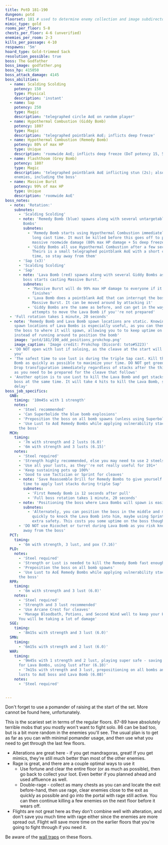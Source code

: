 ```yaml
---
title: PotD 181-190
dungeon: potd
floorset: 181 # used to determine enemy collection and image subdirectory
mimic_type: gold
rooms_per_floor: 5-8
chests_per_floor: 4-6 (unverified)
enemies_per_room: 2-3
kills_per_passage: 4-10
respawns: '5m'
hoard_type: Gold-trimmed Sack
resolution_possible: true
boss: The Godfather
boss_image: godfather.png
boss_hp: 415050
boss_attack_damage: 4145
boss_abilities:
  - name: Scalding Scolding
    potency: 150
    type: Physical
    description: 'instant'
  - name: Sap
    potency: 250
    type: Magic
    description: 'telegraphed circle AoE on random player'
  - name: Hypothermal Combustion (Giddy Bomb)
    potency: 180?
    type: Magic
    description: 'telegraphed pointblank AoE; inflicts deep freeze'
  - name: Hypothermal Combustion (Remedy Bomb)
    potency: 80% of max HP
    type: Unique
    description: 'roomwide AoE; inflicts deep freeze (DoT potency 15, 5s)'
  - name: Flashthoom (Grey Bomb)
    potency: 180?
    type: Magic
    description: 'telegraphed pointblank AoE inflicting stun (2s); also hits
    enemies, including the boss'
  - name: Massive Burst
    potency: 99% of max HP
    type: Unique
    description: 'roomwide AoE'
boss_notes:
  - note: 'Rotation:'
    subnotes:
      - 'Scalding Scolding'
      - note: 'Remedy Bomb (blue) spawns along with several untargetable Giddy
        Bombs'
        subnotes:
          - 'Remedy Bomb starts using Hypothermal Combustion immediately with a
            long cast time. It must be killed before this goes off to prevent
            massive roomwide damage (80% max HP damage + 5s deep freeze)'
          - 'Giddy Bombs all use Hypothermal Combustion after a few seconds.
            Theirs is a small telegraphed pointblank AoE with a short cast
            time, so stay away from them'
      - 'Sap (x3)'
      - 'Scalding Scolding'
      - 'Sap'
      - note: 'Lava Bomb (red) spawns along with several Giddy Bombs as the
        boss starts casting Massive Burst.'
        subnotes:
          - 'Massive Burst will do 99% max HP damage to everyone if it
            finishes'
          - 'Lava Bomb does a pointblank AoE that can interrupt the boss''s
            Massive Burst. It can be moved around by attacking it'
          - 'Giddy Bombs are the same as before, and can get in the way of your
            attempts to move the Lava Bomb if you''re not prepared'
  - 'Full rotation takes 1 minute, 20 seconds'
  - note: 'Remedy Bomb and Lava Bomb spawn locations are static. Knowing the
    spawn locations of Lava Bombs is especially useful, as you can then pull
    the boss to where it will spawn, allowing you to to keep uptime on the boss
    instead of running around to position the bomb'
    image: 'potd/181/190_add_positions_prokchop.png'
    image_caption: 'Image credit: Prokchop (Discord: toto#5223)'
  - 'DO NOT open with lust if soloing, as the cleave at the start will destroy
    you'
  - 'The safest time to use lust is during the triple Sap cast. Kill the Remedy
    Bomb as quickly as possible to maximize your time. DO NOT get greedy here.
    Drop transfiguration immediately regardless of stacks after the third Sap,
    as you need to be prepared for the cleave that follows'
  - 'Another option is to use Lust to kill the Lava Bomb and get stacks on the
    boss at the same time. It will take 4 hits to kill the Lava Bomb, so don''t
    delay'
boss_job_specifics:
  GNB:
    timing: '10m45s with 1 strength'
    notes:
      - 'Steel recommended'
      - 'Can Superbolide the blue bomb explosions'
      - 'Preposition the boss on all bomb spawns (unless using Superbolide)'
      - 'Use Lust to AoE Remedy Bombs while applying vulnerability stacks to
      the boss'
  MCH:
    timing:
      - '7m with strength and 2 lusts (6.0)'
      - '6m with strength and 3 lusts (6.15)'
    notes:
      - 'Steel required'
      - 'Strength highly recommended, else you may need to use 2 steels'
      - 'Use all your lusts, as they''re not really useful for 191+'
      - 'Keep sustaining pots up 100%'
      - 'Good to use Tactician or Sprint for cleaves'
      - note: 'Save Reassemble Drill for Remedy Bombs to give yourself lots of
        time to apply lust stacks during triple Sap'
        subnotes:
          - 'First Remedy Bomb is 12 seconds after pull'
          - 'Full boss rotation takes 1 minute, 20 seconds'
      - note: 'Positioning the boss where Lava Bombs will spawn is easiest'
        subnotes:
          - 'Alternately, you can position the boss in the middle and move
            quickly to knock the Lava Bomb into him, maybe using Sprint for
            extra safety. This costs you some uptime on the boss though'
      - 'DO NOT use Ricochet or turret during Lava Bomb as you risk knocking it
        away from the boss'
  PCT:
    timing:
      - '6m with strength, 3 lust, and pox (7.16)'
  PLD:
    notes:
      - 'Steel required'
      - 'Strength or Lust is needed to kill the Remedy Bomb fast enough'
      - 'Preposition the boss on all bomb spawns'
      - 'Use Lust to AoE Remedy Bombs while applying vulnerability stacks to
      the boss'
  RPR:
    timing:
      - '6m with strength and 3 lust (6.0)'
    notes:
      - 'Steel required'
      - 'Strength and 3 lust recommended'
      - 'Use Arcane Crest for cleaves'
      - 'Manage Bloodbath, Potions, and Second Wind well to keep your HP up.
      You will be taking a lot of damage'
  SGE:
    timing:
      - '8m15s with strength and 3 lust (6.0)'
  SMN:
    timing:
      - '6m15s with strength and 2 lust (6.0)'
  WAR:
    timing:
      - '9m45s with 1 strength and 2 lust, playing super safe - saving Berserk
      for Lava Bombs, using lust after (6.10)'
      - '7m15s with strength and 3 lust, prepositioning on all bombs and using
      lusts to AoE boss and Lava Bomb (6.08)'
    notes:
      - 'Steel required'

          
---
```


Don't forget to use a pomander of raising at the start of the set. More cannot
be found here, unfortunately.

This is the scariest set in terms of the regular floors. 87-89 have absolutely
terrible mobs that you mostly won't want to fight solo. 86 can be bad too, but
is a bit more random in the enemies you'll see. The usual plan is to get as far
as you can with minimal pomander usage, and then use what you need to get
through the last few floors.

* Alterations are great here - if you get mandragoras, great! If you get
mimics, they're still much better than most of the other enemies.
* Rage is great, and there are a couple optimal ways to use it
  * Use fortune and clear the entire floor (or as much as possible), then go
    back to collect your loot. Even better if you planned ahead and used
    affluence as well.
  * Double-rage - collect as many chests as you can and locate the exit
    before-hand, then use rage, clear enemies close to the exit as quickly as
    possible and go into the portal with rage still active. You can then
    continue killing a few enemies on the next floor before it wears off.
* Flights are not great here as they don't combine well with alteration, and
  don't save you much time with rage either since the enemies are more
  spread out. Flight will save more time on the earlier floors that you're
  going to fight through if you need it.

Be aware of the [wall traps](/wall_traps.html#potd-151-199) on these floors.
